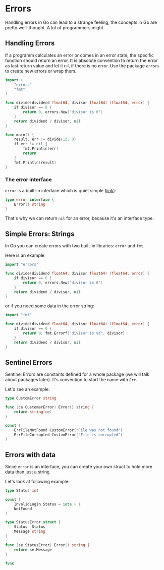 # Errors

Handling errors in Go can lead to a strange feeling, the concepts in Go are pretty well-thought.
A lot of programmers might

## Handling Errors

If a programm calculates an error or comes in an error state, the specific function should return an error.
It is absolute convention to return the error as last return value and let it nil, if there is no error.
Use the package `errors` to create new errors or wrap them.

```go linenums="1"
import (
	"errors"
	"fmt"
)

func divide(dividend float64, divisor float64) (float64, error) {
	if divisor == 0 {
		return 0, errors.New("divisor is 0")
	}
	return dividend / divisor, nil
}

func main() {
	result, err := divide(12, 0)
	if err != nil {
		fmt.Println(err)
		return
	}
	fmt.Println(result)
}
```

### The error interface

`error` is a built-in interface which is quiet simple ([link](https://pkg.go.dev/builtin#error)):

```go linenums="1"
type error interface {
    Error() string
}
```

That's why we can return `nil` for an error, because it's an interface type.

## Simple Errors: Strings

In Go you can create errors with two built-in libraries: `error` and `fmt`.

Here is an example:

```go linenums="1"
import "errors"

func divide(dividend float64, divisor float64) (float64, error) {
	if divisor == 0 {
		return 0, errors.New("divisor is 0")
	}
	return dividend / divisor, nil
}
```

or if you need some data in the error string:

```go linenums="1"
import "fmt"

func divide(dividend float64, divisor float64) (float64, error) {
	if divisor == 0 {
		return 0, fmt.Errorf("divisor is %d", divisor)
	}
	return dividend / divisor, nil
}
```

## Sentinel Errors

Sentinel Errors are constants defined for a whole package (we will talk about packages later).
It's convention to start the name with `Err`.

Let's see an example:

```go linenums="1"
type CustomError string

func (ce CustomerError) Error() string {
    return string(ce)
}

const (
    ErrFileNotFound CustomError("File was not found")
    ErrFileCorrupted CustomError("File is corrupted")
)
```

## Errors with data

Since `error` is an interface, you can create your own struct to hold more data than just a string.

Let's look at following example:

```go linenums="1"
type Status int

const (
    InvalidLogin Status = iota + 1
    NotFound
)

type StatusError struct {
    Status  Status
    Message string
}

func (se StatusError) Error() string {
    return se.Message
}

func 
```
